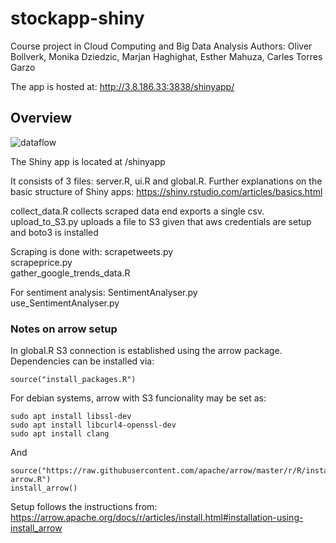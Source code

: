 # stockapp-shiny

Course project in Cloud Computing and Big Data Analysis
Authors: Oliver Bollverk, Monika Dziedzic, Marjan Haghighat, Esther Mahuza, Carles Torres Garzo

The app is hosted at: http://3.8.186.33:3838/shinyapp/

## Overview

![dataflow](https://user-images.githubusercontent.com/65232333/170896480-6832e312-75e2-41d3-8980-cd842761fd8d.png)

The Shiny app is located at /shinyapp

It consists of 3 files: server.R, ui.R and global.R. Further explanations on the basic structure of Shiny apps: https://shiny.rstudio.com/articles/basics.html

collect_data.R collects scraped data end exports a single csv. <br>
upload_to_S3.py uploads a file to S3 given that aws credentials are setup and boto3 is installed

Scraping is done with:
scrapetweets.py <br>
scrapeprice.py <br>
gather_google_trends_data.R <br>

For sentiment analysis:
SentimentAnalyser.py <br>
use_SentimentAnalyser.py <br>

### Notes on arrow setup

In global.R S3 connection is established using the arrow package. Dependencies can be installed via:
```{R}
source("install_packages.R")
```

For debian systems, arrow with S3 funcionality may be set as:
```{bash}
sudo apt install libssl-dev
sudo apt install libcurl4-openssl-dev 
sudo apt install clang
```

And
```{R}
source("https://raw.githubusercontent.com/apache/arrow/master/r/R/install-arrow.R")
install_arrow()
```

Setup follows the instructions from: https://arrow.apache.org/docs/r/articles/install.html#installation-using-install_arrow

